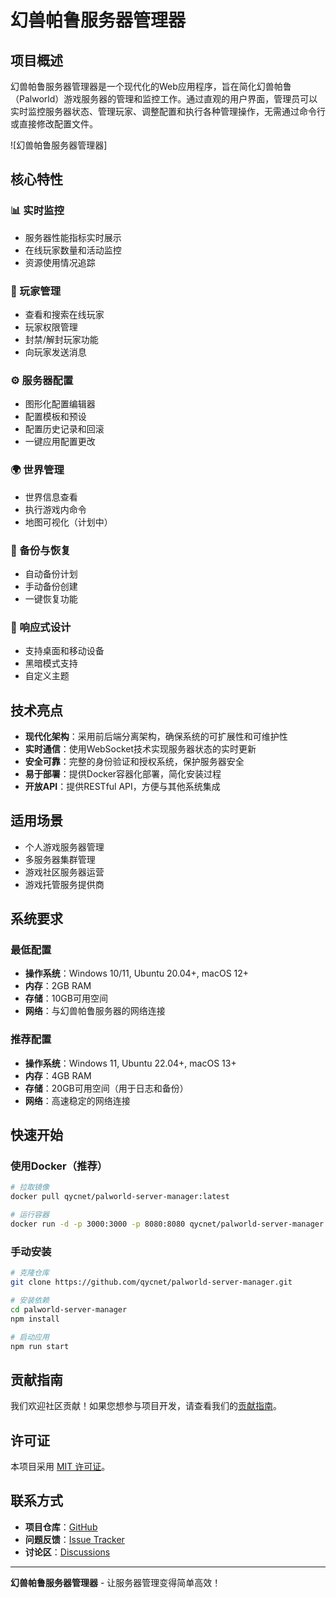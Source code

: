 # 幻兽帕鲁服务器管理器

## 项目概述

幻兽帕鲁服务器管理器是一个现代化的Web应用程序，旨在简化幻兽帕鲁（Palworld）游戏服务器的管理和监控工作。通过直观的用户界面，管理员可以实时监控服务器状态、管理玩家、调整配置和执行各种管理操作，无需通过命令行或直接修改配置文件。

![幻兽帕鲁服务器管理器]

## 核心特性

### 📊 实时监控
- 服务器性能指标实时展示
- 在线玩家数量和活动监控
- 资源使用情况追踪

### 👥 玩家管理
- 查看和搜索在线玩家
- 玩家权限管理
- 封禁/解封玩家功能
- 向玩家发送消息

### ⚙️ 服务器配置
- 图形化配置编辑器
- 配置模板和预设
- 配置历史记录和回滚
- 一键应用配置更改

### 🌍 世界管理
- 世界信息查看
- 执行游戏内命令
- 地图可视化（计划中）

### 🔄 备份与恢复
- 自动备份计划
- 手动备份创建
- 一键恢复功能

### 📱 响应式设计
- 支持桌面和移动设备
- 黑暗模式支持
- 自定义主题

## 技术亮点

- **现代化架构**：采用前后端分离架构，确保系统的可扩展性和可维护性
- **实时通信**：使用WebSocket技术实现服务器状态的实时更新
- **安全可靠**：完整的身份验证和授权系统，保护服务器安全
- **易于部署**：提供Docker容器化部署，简化安装过程
- **开放API**：提供RESTful API，方便与其他系统集成

## 适用场景

- 个人游戏服务器管理
- 多服务器集群管理
- 游戏社区服务器运营
- 游戏托管服务提供商

## 系统要求

### 最低配置
- **操作系统**：Windows 10/11, Ubuntu 20.04+, macOS 12+
- **内存**：2GB RAM
- **存储**：10GB可用空间
- **网络**：与幻兽帕鲁服务器的网络连接

### 推荐配置
- **操作系统**：Windows 11, Ubuntu 22.04+, macOS 13+
- **内存**：4GB RAM
- **存储**：20GB可用空间（用于日志和备份）
- **网络**：高速稳定的网络连接

## 快速开始

### 使用Docker（推荐）
```bash
# 拉取镜像
docker pull qycnet/palworld-server-manager:latest

# 运行容器
docker run -d -p 3000:3000 -p 8080:8080 qycnet/palworld-server-manager:latest
```

### 手动安装
```bash
# 克隆仓库
git clone https://github.com/qycnet/palworld-server-manager.git

# 安装依赖
cd palworld-server-manager
npm install

# 启动应用
npm run start
```

## 贡献指南

我们欢迎社区贡献！如果您想参与项目开发，请查看我们的[贡献指南](CONTRIBUTING.md)。

## 许可证

本项目采用 [MIT 许可证](LICENSE)。

## 联系方式

- **项目仓库**：[GitHub](https://github.com/qycnet/palworld-server-manager)
- **问题反馈**：[Issue Tracker](https://github.com/qycnet/palworld-server-manager/issues)
- **讨论区**：[Discussions](https://github.com/qycnet/palworld-server-manager/discussions)

---

**幻兽帕鲁服务器管理器** - 让服务器管理变得简单高效！
